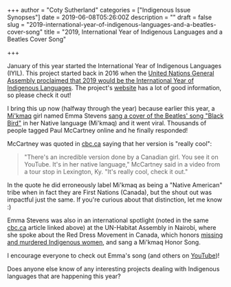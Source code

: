 +++
author = "Coty Sutherland"
categories = ["Indigenous Issue Synopses"]
date = 2019-06-08T05:26:00Z
description = ""
draft = false
slug = "2019-international-year-of-indigenous-languages-and-a-beatles-cover-song"
title = "2019, International Year of Indigenous Languages and a Beatles Cover Song"

+++


January of this year started the International Year of Indigenous Languages (IYIL). This project started back in 2016 when the [United Nations General Assembly proclaimed that 2019 would be the International Year of Indigenous Languages](https://www.un.org/development/desa/dspd/2019/01/2019-international-year-of-indigenous-languages/). The project's [website](https://en.iyil2019.org/) has a lot of good information, so please check it out!

I bring this up now (halfway through the year) because earlier this year, a [Mi'kmaq](https://en.wikipedia.org/wiki/Mi%EA%9E%8Ckmaq) girl named Emma Stevens [sang a cover of the Beatles' song "Black Bird"](https://www.cbc.ca/radio/q/blog/cape-breton-student-sings-beautiful-mi-kmaq-rendition-of-the-beatles-blackbird-watch-1.5118570) in her Native language (Mi'kmaq) and it went viral. Thousands of people tagged Paul McCartney online and he finally responded!

McCartney was quoted in [cbc.ca](https://www.cbc.ca/radio/q/blog/mi-kmaq-blackbird-singer-gets-huge-shoutout-from-paul-mccartney-1.5160070) saying that her version is "really cool":

> "There's an incredible version done by a Canadian girl. You see it on YouTube. It's in her native language," McCartney said in a video from a tour stop in Lexington, Ky. "It's really cool, check it out."

In the quote he did erroneously label Mi'kmaq as being a "Native American" tribe when in fact they are First Nations (Canada), but the shout out was impactful just the same. If you're curious about that distinction, let me know :)

Emma Stevens was also in an international spotlight (noted in the same [cbc.ca](http://cbc.ca/) article linked above) at the UN-Habitat Assembly in Nairobi, where she spoke about the Red Dress Movement in Canada, which honors [missing and murdered Indigenous women](https://en.wikipedia.org/wiki/Missing_and_murdered_Indigenous_women), and sang a Mi'kmaq Honor Song.

I encourage everyone to check out Emma's song (and others on [YouTube](https://www.youtube.com/channel/UClFhsoUwyIVaKC0nlRkBnzw))!

Does anyone else know of any interesting projects dealing with Indigenous languages that are happening this year?

